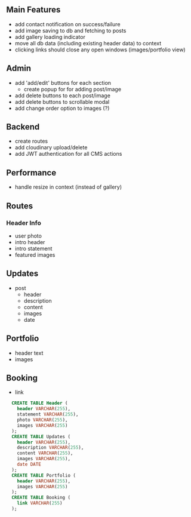 ## Main Features
- add contact notification on success/failure
- add image saving to db and fetching to posts
- add gallery loading indicator
- move all db data (including existing header data) to context
- clicking links should close any open windows (images/portfolio view)

## Admin
- add 'add/edit' buttons for each section
  - create popup for for adding post/image
- add delete buttons to each post/image
- add delete buttons to scrollable modal
- add change order option to images (?)

## Backend
- create routes
- add cloudinary upload/delete
- add JWT authentication for all CMS actions

## Performance
- handle resize in context (instead of gallery)

## Routes

### Header Info
  - user photo
  - intro header
  - intro statement
  - featured images

## Updates
  - post
    - header
    - description
    - content
    - images
    - date

## Portfolio
  - header text
  - images

## Booking
  - link

```sql
  CREATE TABLE Header (
    header VARCHAR(255),
    statement VARCHAR(255),
    photo VARCHAR(255),
    images VARCHAR(255)
  );
  CREATE TABLE Updates (
    header VARCHAR(255),
    description VARCHAR(255),
    content VARCHAR(255),
    images VARCHAR(255),
    date DATE
  );
  CREATE TABLE Portfolio (
    header VARCHAR(255),
    images VARCHAR(255)
  );
  CREATE TABLE Booking (
    link VARCHAR(255)
  );
```